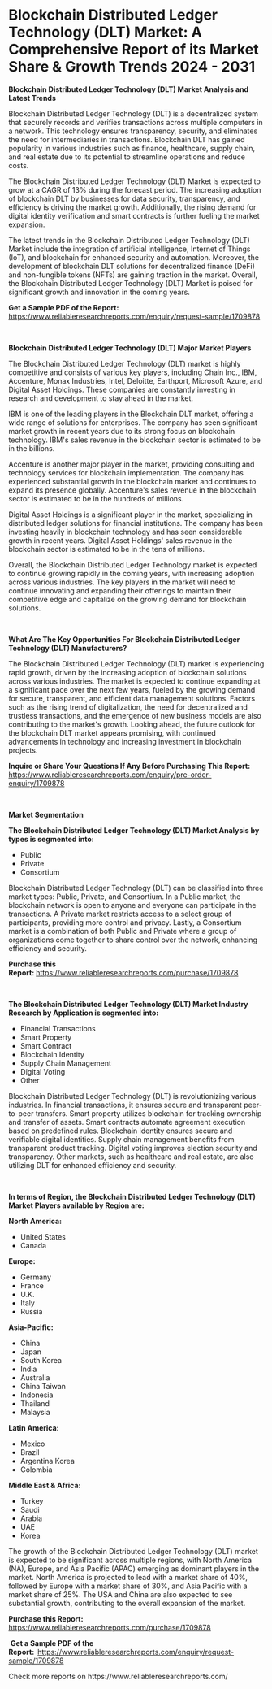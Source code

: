 <p><h1>Blockchain Distributed Ledger Technology (DLT) Market: A Comprehensive Report of its Market Share & Growth Trends 2024 - 2031</h1></p><p><strong>Blockchain Distributed Ledger Technology (DLT) Market Analysis and Latest Trends</strong></p>
<p><p>Blockchain Distributed Ledger Technology (DLT) is a decentralized system that securely records and verifies transactions across multiple computers in a network. This technology ensures transparency, security, and eliminates the need for intermediaries in transactions. Blockchain DLT has gained popularity in various industries such as finance, healthcare, supply chain, and real estate due to its potential to streamline operations and reduce costs.</p><p>The Blockchain Distributed Ledger Technology (DLT) Market is expected to grow at a CAGR of 13% during the forecast period. The increasing adoption of blockchain DLT by businesses for data security, transparency, and efficiency is driving the market growth. Additionally, the rising demand for digital identity verification and smart contracts is further fueling the market expansion.</p><p>The latest trends in the Blockchain Distributed Ledger Technology (DLT) Market include the integration of artificial intelligence, Internet of Things (IoT), and blockchain for enhanced security and automation. Moreover, the development of blockchain DLT solutions for decentralized finance (DeFi) and non-fungible tokens (NFTs) are gaining traction in the market. Overall, the Blockchain Distributed Ledger Technology (DLT) Market is poised for significant growth and innovation in the coming years.</p></p>
<p><strong>Get a Sample PDF of the Report:&nbsp;</strong> <a href="https://www.reliableresearchreports.com/enquiry/request-sample/1709878">https://www.reliableresearchreports.com/enquiry/request-sample/1709878</a></p>
<p>&nbsp;</p>
<p><strong>Blockchain Distributed Ledger Technology (DLT) Major Market Players</strong></p>
<p><p>The Blockchain Distributed Ledger Technology (DLT) market is highly competitive and consists of various key players, including Chain Inc., IBM, Accenture, Monax Industries, Intel, Deloitte, Earthport, Microsoft Azure, and Digital Asset Holdings. These companies are constantly investing in research and development to stay ahead in the market.</p><p>IBM is one of the leading players in the Blockchain DLT market, offering a wide range of solutions for enterprises. The company has seen significant market growth in recent years due to its strong focus on blockchain technology. IBM's sales revenue in the blockchain sector is estimated to be in the billions.</p><p>Accenture is another major player in the market, providing consulting and technology services for blockchain implementation. The company has experienced substantial growth in the blockchain market and continues to expand its presence globally. Accenture's sales revenue in the blockchain sector is estimated to be in the hundreds of millions.</p><p>Digital Asset Holdings is a significant player in the market, specializing in distributed ledger solutions for financial institutions. The company has been investing heavily in blockchain technology and has seen considerable growth in recent years. Digital Asset Holdings' sales revenue in the blockchain sector is estimated to be in the tens of millions.</p><p>Overall, the Blockchain Distributed Ledger Technology market is expected to continue growing rapidly in the coming years, with increasing adoption across various industries. The key players in the market will need to continue innovating and expanding their offerings to maintain their competitive edge and capitalize on the growing demand for blockchain solutions.</p></p>
<p>&nbsp;</p>
<p><strong>What Are The Key Opportunities For Blockchain Distributed Ledger Technology (DLT) Manufacturers?</strong></p>
<p><p>The Blockchain Distributed Ledger Technology (DLT) market is experiencing rapid growth, driven by the increasing adoption of blockchain solutions across various industries. The market is expected to continue expanding at a significant pace over the next few years, fueled by the growing demand for secure, transparent, and efficient data management solutions. Factors such as the rising trend of digitalization, the need for decentralized and trustless transactions, and the emergence of new business models are also contributing to the market's growth. Looking ahead, the future outlook for the blockchain DLT market appears promising, with continued advancements in technology and increasing investment in blockchain projects.</p></p>
<p><strong>Inquire or Share Your Questions If Any Before Purchasing This Report:</strong> <a href="https://www.reliableresearchreports.com/enquiry/pre-order-enquiry/1709878">https://www.reliableresearchreports.com/enquiry/pre-order-enquiry/1709878</a></p>
<p>&nbsp;</p>
<p><strong>Market Segmentation</strong></p>
<p><strong>The Blockchain Distributed Ledger Technology (DLT) Market Analysis by types is segmented into:</strong></p>
<p><ul><li>Public</li><li>Private</li><li>Consortium</li></ul></p>
<p><p>Blockchain Distributed Ledger Technology (DLT) can be classified into three market types: Public, Private, and Consortium. In a Public market, the blockchain network is open to anyone and everyone can participate in the transactions. A Private market restricts access to a select group of participants, providing more control and privacy. Lastly, a Consortium market is a combination of both Public and Private where a group of organizations come together to share control over the network, enhancing efficiency and security.</p></p>
<p><strong>Purchase this Report:&nbsp;</strong><a href="https://www.reliableresearchreports.com/purchase/1709878">https://www.reliableresearchreports.com/purchase/1709878</a></p>
<p>&nbsp;</p>
<p><strong>The Blockchain Distributed Ledger Technology (DLT) Market Industry Research by Application is segmented into:</strong></p>
<p><ul><li>Financial Transactions</li><li>Smart Property</li><li>Smart Contract</li><li>Blockchain Identity</li><li>Supply Chain Management</li><li>Digital Voting</li><li>Other</li></ul></p>
<p><p>Blockchain Distributed Ledger Technology (DLT) is revolutionizing various industries. In financial transactions, it ensures secure and transparent peer-to-peer transfers. Smart property utilizes blockchain for tracking ownership and transfer of assets. Smart contracts automate agreement execution based on predefined rules. Blockchain identity ensures secure and verifiable digital identities. Supply chain management benefits from transparent product tracking. Digital voting improves election security and transparency. Other markets, such as healthcare and real estate, are also utilizing DLT for enhanced efficiency and security.</p></p>
<p>&nbsp;</p>
<p><strong>In terms of Region, the Blockchain Distributed Ledger Technology (DLT) Market Players available by Region are:</strong></p>
<p>
    <p> <strong> North America: </strong>
        <ul>
            <li>United States</li>
            <li>Canada</li>
        </ul>
        </p> 
    <p> <strong> Europe: </strong>
        <ul>
            <li>Germany</li>
            <li>France</li>
            <li>U.K.</li>
            <li>Italy</li>
            <li>Russia</li>
        </ul>
        </p> 
    <p> <strong> Asia-Pacific: </strong>
        <ul>
            <li>China</li>
            <li>Japan</li>
            <li>South Korea</li>
            <li>India</li>
            <li>Australia</li>
            <li>China Taiwan</li>
            <li>Indonesia</li>
            <li>Thailand</li>
            <li>Malaysia</li>
        </ul>
        </p> 
    <p> <strong> Latin America: </strong>
        <ul>
            <li>Mexico</li>
            <li>Brazil</li>
            <li>Argentina Korea</li>
            <li>Colombia</li>
        </ul>
        </p> 
    <p> <strong> Middle East & Africa: </strong>
        <ul>
            <li>Turkey</li>
            <li>Saudi</li>
            <li>Arabia</li>
            <li>UAE</li>
            <li>Korea</li>
        </ul>
    </p>
    </p>
<p><p>The growth of the Blockchain Distributed Ledger Technology (DLT) market is expected to be significant across multiple regions, with North America (NA), Europe, and Asia Pacific (APAC) emerging as dominant players in the market. North America is projected to lead with a market share of 40%, followed by Europe with a market share of 30%, and Asia Pacific with a market share of 25%. The USA and China are also expected to see substantial growth, contributing to the overall expansion of the market.</p></p>
<p><strong>Purchase this Report: </strong><a href="https://www.reliableresearchreports.com/purchase/1709878">https://www.reliableresearchreports.com/purchase/1709878</a></p>
<p>&nbsp;<strong>Get a Sample PDF of the Report:&nbsp;&nbsp;</strong><a href="https://www.reliableresearchreports.com/enquiry/request-sample/1709878">https://www.reliableresearchreports.com/enquiry/request-sample/1709878</a></p>
<p><strong></strong></p>
<p>Check more reports on https://www.reliableresearchreports.com/</p>